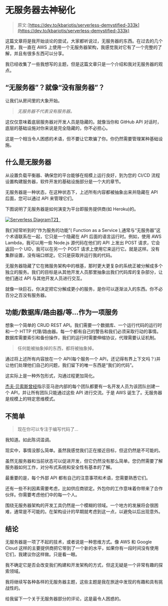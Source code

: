 # 无服务器去神秘化

> 原文:[https://dev.to/kbariotis/serverless-demystified-333k](https://dev.to/kbariotis/serverless-demystified-333k)

这篇文章将是我开始谈论的尝试，大家都听说过，无服务器的东西。在过去的几个月里，我一直在 AWS 上使用一个无服务器架构，我感觉我对它有了一个完整的了解，并且有很多东西可以分享。

我已经收集了一些我想写的主题，但是这篇文章只是一个介绍和我对无服务器的观点。

## [](#serverless-as-in-without-servers)“无服务器”？就像“没有服务器”？

让我们从房间里的大象开始。

> *无服务器不代表没有服务器。*

这仅仅意味着底层服务器对开发人员是隐藏的。就像当你和 GitHub API 对话时，底层的基础设施对你来说是完全隐藏的，你不必担心。

这是一个相当令人困惑的术语，但不要让它欺骗了你。你仍然需要管理某种基础设施。

## [](#what-is-serverless)什么是无服务器

从设置负载平衡器、确保您的平台能够在规模上运行良好，到为您的 CI/CD 流程设置构建服务器，软件开发的基础设施部分是一个大的章节。

无服务器是一种状态，在这种状态下，上述所有内容都被抽象出来并隐藏在 API 后面，您可以通过 API 来管理它们。

下图说明了无服务器是如何演变为平台即服务提供商(如 Heroku)的。

[![Serverless Diagram](../Images/a242737e0f2dca78033f6d7adb913328.png)T2】](https://res.cloudinary.com/practicaldev/image/fetch/s--3OUlXjrD--/c_limit%2Cf_auto%2Cfl_progressive%2Cq_auto%2Cw_880/https://kostasbariotis.com/static/8d37a2362437d7e5405b7888683c7f97-d6136.png)

我们经常听到的“作为服务的功能”( Function as a Service ),通常与“无服务器”这个术语联系在一起，它只是一个隐藏在 API 后面的语言运行时。例如，使用 AWS Lambda，我可以用一些 Node.js 源代码在他们的 API 上发出 POST 请求，它会返回一个 UID，我可以在另一个 POST 请求上使用它来运行它。就是这样。没有集群设置，没有端口绑定。它只是获取并运行我的代码。

无服务器隐藏了它在微服务架构中的根基，那时更大更复杂的系统正被分解成多个独立的服务。我们的目标是从其他开发人员那里抽象出我们代码库的复杂部分，让他们通过 API 与其他开发人员进行交互。

就像一块巨石，你决定把它分解成更小的服务，是你可以逐渐淡入的东西。你不必百分之百没有服务器。

## [](#functionsdatabaserouteretc-as-a-service)功能/数据库/路由器/等...作为一项服务

想象一个简单的 CRUD REST API。我们需要一个数据库、一个运行代码的运行时和一个 HTTP 代理/路由器。每一个都有自己的警告和我们必须采取行动的事情。数据库需要索引和备份操作，我们的运行时需要伸缩协议，代理需要认证机制。

> 任何能被抽象掉的东西，都将被抽象掉。

通过将上述所有内容放在一个 API(每个服务一个 API，还记得有界上下文吗？)并让他们处理他们自己的问题，我们留下的唯一东西是“我们的代码”。

这实际上是一种外包形式，沟通过程更加简化。

[杰夫·贝索斯曾经](https://plus.google.com/+RipRowan/posts/eVeouesvaVX)指示亚马逊内部的每个团队都要有一名开发人员为该团队创建一个 API，并让所有团队只能通过这些 API 进行交流。于是 AWS 诞生了。无服务器是规模上的特定思维模式。

## [](#not-simpler)不简单

> 现在你可以专注于编写代码了...

我知道。如此陈词滥调。

现实中，事情没那么简单。虽然我感觉我们正在接近目标，但这仍然是不可能的。

虽然无服务器和当前状态可以促进开发，但它仍然没有那么简单。您仍然需要了解服务器如何工作，对分布式系统和安全性有基本的了解。

最重要的是，每个外部 API 都有自己的注意事项和术语，您需要熟悉它们。

还有一些不利因素需要考虑，比如供应商锁定。外包你的工作意味着你带来了合作伙伴。你需要考虑他们中的每一个人。

围绕无服务器架构的开发工具仍然是一个模糊的领域。一个地方的发展将会很困难，通常是不可能的。在架构设计的早期就考虑到这一点，以避免以后出现意外。

## [](#conclusion)结论

无服务器是一项了不起的技术，或者说是一种思维方式。像 AWS 和 Google Cloud 这样的主要提供商把它带到了一个新的水平，如果你有一段时间没有使用它们，我建议你这样做。只是看一眼。

我不确定它是否会改变我们构建和开发架构的方式，但这无疑是一个非常有趣的探索领域。

我将继续写各种各样的无服务器主题，这些主题是我在旅途中发现的有趣和具有挑战性的。

给我留下一个关于无服务器部分的评论，这是最令人困惑的。